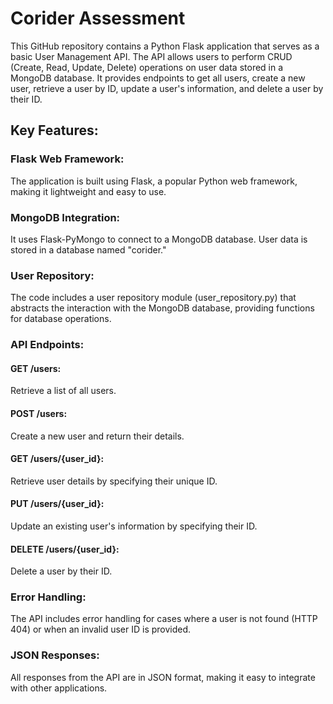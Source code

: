 # Corider Assessment
This GitHub repository contains a Python Flask application that serves as a basic User Management API. The API allows users to perform CRUD (Create, Read, Update, Delete) operations on user data stored in a MongoDB database. It provides endpoints to get all users, create a new user, retrieve a user by ID, update a user's information, and delete a user by their ID.

## Key Features:

### Flask Web Framework:
The application is built using Flask, a popular Python web framework, making it lightweight and easy to use.

### MongoDB Integration:
It uses Flask-PyMongo to connect to a MongoDB database. User data is stored in a database named "corider."

### User Repository: 
The code includes a user repository module (user_repository.py) that abstracts the interaction with the MongoDB database, providing functions for database operations.

### API Endpoints:
#### GET /users:
Retrieve a list of all users.
#### POST /users:
Create a new user and return their details.
#### GET /users/{user_id}:
Retrieve user details by specifying their unique ID.
#### PUT /users/{user_id}:
Update an existing user's information by specifying their ID.
#### DELETE /users/{user_id}:
Delete a user by their ID.

### Error Handling:
The API includes error handling for cases where a user is not found (HTTP 404) or when an invalid user ID is provided.

### JSON Responses:
All responses from the API are in JSON format, making it easy to integrate with other applications.
